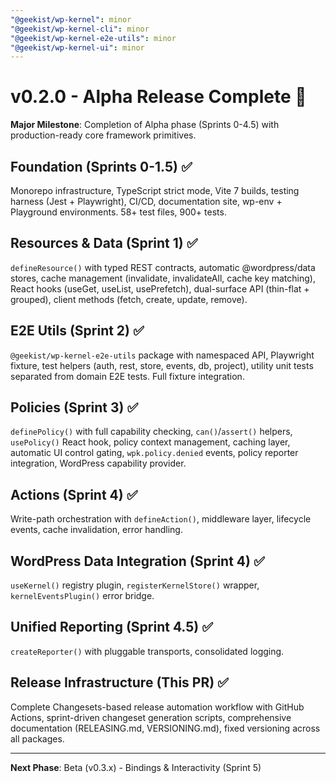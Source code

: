 ```yaml
---
"@geekist/wp-kernel": minor
"@geekist/wp-kernel-cli": minor
"@geekist/wp-kernel-e2e-utils": minor
"@geekist/wp-kernel-ui": minor
---
```


# v0.2.0 - Alpha Release Complete 🎉

**Major Milestone**: Completion of Alpha phase (Sprints 0-4.5) with production-ready core framework primitives.

## Foundation (Sprints 0-1.5) ✅

Monorepo infrastructure, TypeScript strict mode, Vite 7 builds, testing harness (Jest + Playwright), CI/CD, documentation site, wp-env + Playground environments. 58+ test files, 900+ tests.

## Resources & Data (Sprint 1) ✅

`defineResource()` with typed REST contracts, automatic @wordpress/data stores, cache management (invalidate, invalidateAll, cache key matching), React hooks (useGet, useList, usePrefetch), dual-surface API (thin-flat + grouped), client methods (fetch, create, update, remove).

## E2E Utils (Sprint 2) ✅

`@geekist/wp-kernel-e2e-utils` package with namespaced API, Playwright fixture, test helpers (auth, rest, store, events, db, project), utility unit tests separated from domain E2E tests. Full fixture integration.

## Policies (Sprint 3) ✅

`definePolicy()` with full capability checking, `can()`/`assert()` helpers, `usePolicy()` React hook, policy context management, caching layer, automatic UI control gating, `wpk.policy.denied` events, policy reporter integration, WordPress capability provider.

## Actions (Sprint 4) ✅

Write-path orchestration with `defineAction()`, middleware layer, lifecycle events, cache invalidation, error handling.

## WordPress Data Integration (Sprint 4) ✅

`useKernel()` registry plugin, `registerKernelStore()` wrapper, `kernelEventsPlugin()` error bridge.

## Unified Reporting (Sprint 4.5) ✅

`createReporter()` with pluggable transports, consolidated logging.

## Release Infrastructure (This PR) ✅

Complete Changesets-based release automation workflow with GitHub Actions, sprint-driven changeset generation scripts, comprehensive documentation (RELEASING.md, VERSIONING.md), fixed versioning across all packages.

---

**Next Phase**: Beta (v0.3.x) - Bindings & Interactivity (Sprint 5)
